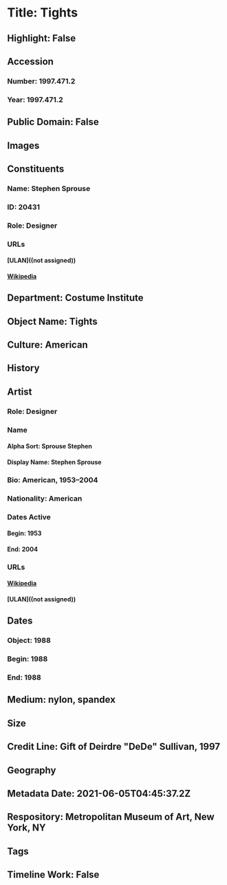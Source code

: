 # Title: Tights
## Highlight: False
## Accession
### Number: 1997.471.2
### Year: 1997.471.2
## Public Domain: False
## Images
## Constituents
### Name: Stephen Sprouse
### ID: 20431
### Role: Designer
### URLs
#### [ULAN]((not assigned))
#### [Wikipedia](https://www.wikidata.org/wiki/Q7610582)
## Department: Costume Institute
## Object Name: Tights
## Culture: American
## History
## Artist
### Role: Designer
### Name
#### Alpha Sort: Sprouse Stephen
#### Display Name: Stephen Sprouse
### Bio: American, 1953–2004
### Nationality: American
### Dates Active
#### Begin: 1953
#### End: 2004
### URLs
#### [Wikipedia](https://www.wikidata.org/wiki/Q7610582)
#### [ULAN]((not assigned))
## Dates
### Object: 1988
### Begin: 1988
### End: 1988
## Medium: nylon, spandex
## Size
## Credit Line: Gift of Deirdre "DeDe" Sullivan, 1997
## Geography
## Metadata Date: 2021-06-05T04:45:37.2Z
## Respository: Metropolitan Museum of Art, New York, NY
## Tags
## Timeline Work: False